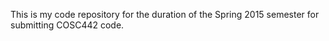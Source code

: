 This is my code repository for the duration of the Spring 2015 semester for submitting COSC442 code.